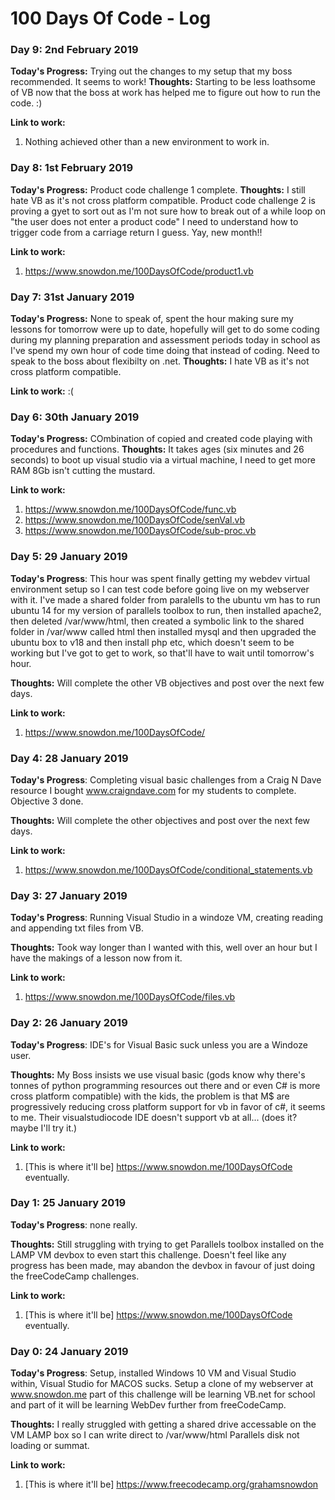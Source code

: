 # 100 Days Of Code - Log

### Day 9: 2nd February 2019

**Today's Progress:** Trying out the changes to my setup that my boss recommended. It seems to work!
**Thoughts:** Starting to be less loathsome of VB now that the boss at work has helped me to figure out how to run the code. :)

**Link to work:**
1. Nothing achieved other than a new environment to work in.

### Day 8: 1st February 2019

**Today's Progress:** Product code challenge 1 complete.
**Thoughts:** I still hate VB as it's not cross platform compatible. Product code challenge 2 is proving a gyet to sort out as I'm not sure how to break out of a while loop on "the user does not enter a product code" I need to understand how to trigger code from a carriage return I guess. Yay, new month!!

**Link to work:**
1. https://www.snowdon.me/100DaysOfCode/product1.vb

### Day 7: 31st January 2019

**Today's Progress:** None to speak of, spent the hour making sure my lessons for tomorrow were up to date, hopefully will get to do some coding during my planning preparation and assessment periods today in school as I've spend my own hour of code time doing that instead of coding. Need to speak to the boss about flexibilty on .net.
**Thoughts:** I hate VB as it's not cross platform compatible.

**Link to work:**
:(


### Day 6: 30th January 2019

**Today's Progress:** COmbination of copied and created code playing with procedures and functions.
**Thoughts:** It takes ages (six minutes and 26 seconds) to boot up visual studio via a virtual machine, I need to get more RAM 8Gb isn't cutting the mustard.

**Link to work:**
1. https://www.snowdon.me/100DaysOfCode/func.vb
2. https://www.snowdon.me/100DaysOfCode/senVal.vb
3. https://www.snowdon.me/100DaysOfCode/sub-proc.vb

### Day 5: 29 January 2019

**Today's Progress**: This hour was spent finally getting my webdev virtual environment setup so I can test code before going live on my webserver with it.
I've made a shared folder from paralells to the ubuntu vm has to run ubuntu 14 for my version of parallels toolbox to run, then installed apache2, then deleted /var/www/html, then created a symbolic link to the shared folder in /var/www called html then installed mysql and then upgraded the ubuntu box to v18 and then install php etc, which doesn't seem to be working but I've got to get to work, so that'll have to wait until tomorrow's hour.

**Thoughts:** Will complete the other VB objectives and post over the next few days.

**Link to work:**
1. https://www.snowdon.me/100DaysOfCode/

### Day 4: 28 January 2019

**Today's Progress**: Completing visual basic challenges from a Craig N Dave resource I bought www.craigndave.com for my students to complete. Objective 3 done.

**Thoughts:** Will complete the other objectives and post over the next few days.

**Link to work:**
1. https://www.snowdon.me/100DaysOfCode/conditional_statements.vb

### Day 3: 27 January 2019

**Today's Progress**: Running Visual Studio in a windoze VM, creating reading and appending txt files from VB.

**Thoughts:** Took way longer than I wanted with this, well over an hour but I have the makings of a lesson now from it.

**Link to work:**
1. https://www.snowdon.me/100DaysOfCode/files.vb

### Day 2: 26 January 2019

**Today's Progress**: IDE's for Visual Basic suck unless you are a Windoze user.

**Thoughts:** My Boss insists we use visual basic (gods know why there's tonnes of python programming resources out there and or even C# is more cross platform compatible) with the kids, the problem is that M$ are progressively reducing cross platform support for vb in favor of c#, it seems to me. Their visualstudiocode IDE doesn't support vb at all... (does it? maybe I'll try it.)

**Link to work:**
1. [This is where it'll be] https://www.snowdon.me/100DaysOfCode eventually.

### Day 1: 25 January 2019

**Today's Progress**: none really.

**Thoughts:** Still struggling with trying to get Parallels toolbox installed on the LAMP VM devbox to even start this challenge. Doesn't feel like any progress has been made, may abandon the devbox in favour of just doing the freeCodeCamp challenges.

**Link to work:**
1. [This is where it'll be] https://www.snowdon.me/100DaysOfCode eventually.

### Day 0: 24 January 2019

**Today's Progress**: Setup, installed Windows 10 VM and Visual Studio within, Visual Studio for MACOS sucks. Setup a clone of my webserver at www.snowdon.me part of this challenge will be learning VB.net for school and part of it will be learning WebDev further from freeCodeCamp.

**Thoughts:** I really struggled with getting a shared drive accessable on the VM LAMP box so I can write direct to /var/www/html Parallels disk not loading or summat.

**Link to work:**
1. [This is where it'll be] https://www.freecodecamp.org/grahamsnowdon
